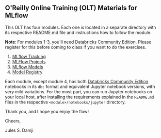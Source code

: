 ## O'Reilly Online Training (OLT) Materials for MLflow

This OLT has four modules. Each one is located in a separate directory with 
its respective README.md file and instructions how to follow the module.

**Note**: For modules 1-3, you'll need [Databricks Community Edition](https://databricks.com/try-databricks). Please register for this
before coming to class if you want to do the exercises.

1. [MLflow Tracking](./tracking/README.md)
2. [MLFlow Projects](./projects/README.md)
3. [MLflow Models](./models/README.md)
4. [Model Registry](./model_registery/README.md)

Each module, except module 4, has both [Databricks Community Edition](https://databricks.com/try-databricks) notebooks in its `dbc` format 
and equivalent Jupyter notebook versions, with very mild variations. For the most part, you can run Jupyter 
notebooks on your local host, after installing the requirements explained in the 
`README.md` files in the respective `<module>/notebooks/jupyter` directory.

Thank you, and I hope you enjoy the flow!

Cheers,

Jules S. Damji

